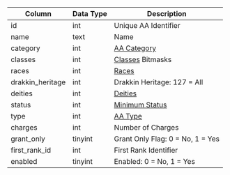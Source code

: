 | Column           | Data Type | Description                                                                                |
| ---------------- | --------- | ------------------------------------------------------------------------------------------ |
| id               | int       | Unique AA Identifier                                                                       |
| name             | text      | Name                                                                                       |
| category         | int       | [AA Category](hhttps://eqemu.gitbook.io/server/categories/reference-lists/aa-categories)   |
| classes          | int       | [Classes](https://eqemu.gitbook.io/server/categories/reference-lists/class-list) Bitmasks  |
| races            | int       | [Races](hhttps://eqemu.gitbook.io/server/categories/reference-lists/race-list)             |
| drakkin_heritage | int       | Drakkin Heritage: 127 = All                                                                |
| deities          | int       | [Deities](hhttps://eqemu.gitbook.io/server/categories/reference-lists/deity-list)          |
| status           | int       | [Minimum Status](https://eqemu.gitbook.io/server/categories/reference-lists/status-levels) |
| type             | int       | [AA Type](hhttps://eqemu.gitbook.io/server/categories/types/aa-types)                      |
| charges          | int       | Number of Charges                                                                          |
| grant_only       | tinyint   | Grant Only Flag: 0 = No, 1 = Yes                                                           |
| first_rank_id    | int       | First Rank Identifier                                                                      |
| enabled          | tinyint   | Enabled: 0 = No, 1 = Yes                                                                   |